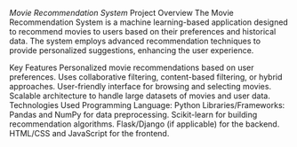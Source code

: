 *Movie Recommendation System*
Project Overview
The Movie Recommendation System is a machine learning-based application designed to recommend movies to users based on their preferences and historical data. The system employs advanced recommendation techniques to provide personalized suggestions, enhancing the user experience.

Key Features
Personalized movie recommendations based on user preferences.
Uses collaborative filtering, content-based filtering, or hybrid approaches.
User-friendly interface for browsing and selecting movies.
Scalable architecture to handle large datasets of movies and user data.
Technologies Used
Programming Language: Python
Libraries/Frameworks:
Pandas and NumPy for data preprocessing.
Scikit-learn for building recommendation algorithms.
Flask/Django (if applicable) for the backend.
HTML/CSS and JavaScript for the frontend.
